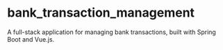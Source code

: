 # bank_transaction_management
A full-stack application for managing bank transactions, built with Spring Boot and Vue.js.
